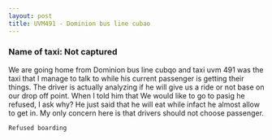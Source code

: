 ```yaml
---
layout: post
title: UVM491 - Dominion bus line cubao
---
```


### Name of taxi: Not captured

We are going home from Dominion bus line cubqo and taxi uvm 491 was the taxi that I manage to talk to while his current passenger is getting their things. The driver is actually analyzing if he will give us a ride or not base on our drop off point. When I told him that We would like to go to pasig he refused, I ask why? He just said that he will eat while infact he almost allow to get in. My only concern here is that drivers should not choose passenger.

```Refused boarding```
